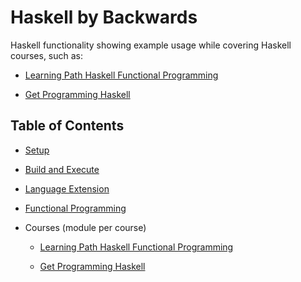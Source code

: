 # Haskell by Backwards

Haskell functionality showing example usage while covering Haskell courses, such as:

- [Learning Path Haskell Functional Programming](https://www.udemy.com/learning-path-haskell-functional-programming-and-haskell)

- [Get Programming Haskell](https://www.manning.com/books/get-programming-with-haskell)

## Table of Contents

- [Setup](docs/setup.md)

- [Build and Execute](docs/build-and-execute.md)

- [Language Extension](docs/language-extension.md)

- [Functional Programming](docs/functional-programming.md)

- Courses (module per course)
  - [Learning Path Haskell Functional Programming](learning-path-haskell-functional-programming/README.md)
  
  - [Get Programming Haskell](get-programming-haskell/README.md)